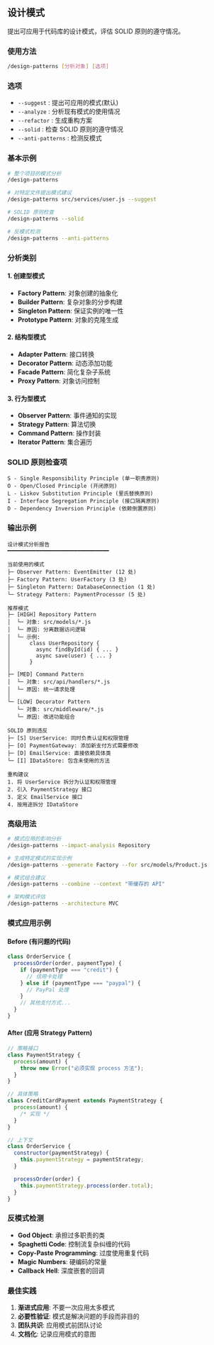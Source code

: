 ## 设计模式

提出可应用于代码库的设计模式，评估 SOLID 原则的遵守情况。

### 使用方法

```bash
/design-patterns [分析对象] [选项]
```

### 选项

- `--suggest` : 提出可应用的模式(默认)
- `--analyze` : 分析现有模式的使用情况
- `--refactor` : 生成重构方案
- `--solid` : 检查 SOLID 原则的遵守情况
- `--anti-patterns` : 检测反模式

### 基本示例

```bash
# 整个项目的模式分析
/design-patterns

# 对特定文件提出模式建议
/design-patterns src/services/user.js --suggest

# SOLID 原则检查
/design-patterns --solid

# 反模式检测
/design-patterns --anti-patterns
```

### 分析类别

#### 1. 创建型模式

- **Factory Pattern**: 对象创建的抽象化
- **Builder Pattern**: 复杂对象的分步构建
- **Singleton Pattern**: 保证实例的唯一性
- **Prototype Pattern**: 对象的克隆生成

#### 2. 结构型模式

- **Adapter Pattern**: 接口转换
- **Decorator Pattern**: 动态添加功能
- **Facade Pattern**: 简化复杂子系统
- **Proxy Pattern**: 对象访问控制

#### 3. 行为型模式

- **Observer Pattern**: 事件通知的实现
- **Strategy Pattern**: 算法切换
- **Command Pattern**: 操作封装
- **Iterator Pattern**: 集合遍历

### SOLID 原则检查项

```
S - Single Responsibility Principle (单一职责原则)
O - Open/Closed Principle (开闭原则)
L - Liskov Substitution Principle (里氏替换原则)
I - Interface Segregation Principle (接口隔离原则)
D - Dependency Inversion Principle (依赖倒置原则)
```

### 输出示例

```
设计模式分析报告
━━━━━━━━━━━━━━━━━━━━━━━━━━━━━━━━

当前使用的模式
├─ Observer Pattern: EventEmitter (12 处)
├─ Factory Pattern: UserFactory (3 处)
├─ Singleton Pattern: DatabaseConnection (1 处)
└─ Strategy Pattern: PaymentProcessor (5 处)

推荐模式
├─ [HIGH] Repository Pattern
│  └─ 对象: src/models/*.js
│  └─ 原因: 分离数据访问逻辑
│  └─ 示例:
│      class UserRepository {
│        async findById(id) { ... }
│        async save(user) { ... }
│      }
│
├─ [MED] Command Pattern
│  └─ 对象: src/api/handlers/*.js
│  └─ 原因: 统一请求处理
│
└─ [LOW] Decorator Pattern
   └─ 对象: src/middleware/*.js
   └─ 原因: 改进功能组合

SOLID 原则违反
├─ [S] UserService: 同时负责认证和权限管理
├─ [O] PaymentGateway: 添加新支付方式需要修改
├─ [D] EmailService: 直接依赖具体类
└─ [I] IDataStore: 包含未使用的方法

重构建议
1. 将 UserService 拆分为认证和权限管理
2. 引入 PaymentStrategy 接口
3. 定义 EmailService 接口
4. 按用途拆分 IDataStore
```

### 高级用法

```bash
# 模式应用的影响分析
/design-patterns --impact-analysis Repository

# 生成特定模式的实现示例
/design-patterns --generate Factory --for src/models/Product.js

# 模式组合建议
/design-patterns --combine --context "带缓存的 API"

# 架构模式评估
/design-patterns --architecture MVC
```

### 模式应用示例

#### Before (有问题的代码)

```javascript
class OrderService {
  processOrder(order, paymentType) {
    if (paymentType === "credit") {
      // 信用卡处理
    } else if (paymentType === "paypal") {
      // PayPal 处理
    }
    // 其他支付方式...
  }
}
```

#### After (应用 Strategy Pattern)

```javascript
// 策略接口
class PaymentStrategy {
  process(amount) {
    throw new Error("必须实现 process 方法");
  }
}

// 具体策略
class CreditCardPayment extends PaymentStrategy {
  process(amount) {
    /* 实现 */
  }
}

// 上下文
class OrderService {
  constructor(paymentStrategy) {
    this.paymentStrategy = paymentStrategy;
  }

  processOrder(order) {
    this.paymentStrategy.process(order.total);
  }
}
```

### 反模式检测

- **God Object**: 承担过多职责的类
- **Spaghetti Code**: 控制流复杂纠缠的代码
- **Copy-Paste Programming**: 过度使用重复代码
- **Magic Numbers**: 硬编码的常量
- **Callback Hell**: 深度嵌套的回调

### 最佳实践

1. **渐进式应用**: 不要一次应用太多模式
2. **必要性验证**: 模式是解决问题的手段而非目的
3. **团队共识**: 应用模式前团队讨论
4. **文档化**: 记录应用模式的意图

